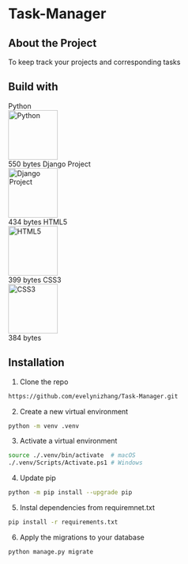 # Task-Manager


## About the Project

To keep track your projects and corresponding tasks

## Build with
<tr>
  <td>Python<br><img src="https://edent.github.io/SuperTinyIcons/images/svg/python.svg" width="100" title="Python"><br>550 bytes</td>
  <td>Django Project<br><img src="https://edent.github.io/SuperTinyIcons/images/svg/djangoproject.svg" width="100" title="Django Project"><br>434 bytes</td>
  <td>HTML5<br><img src="https://edent.github.io/SuperTinyIcons/images/svg/html5.svg" width="100" title="HTML5"><br>399 bytes</td>
  <td>CSS3<br><img src="https://edent.github.io/SuperTinyIcons/images/svg/css3.svg" width="100" title="CSS3"><br>384 bytes</td>
 </tr>

## Installation
1. Clone the repo
```sh
https://github.com/evelynizhang/Task-Manager.git
```
2. Create a new virtual environment
```sh
python -m venv .venv
```
3. Activate a virtual environment
```sh
source ./.venv/bin/activate  # macOS
./.venv/Scripts/Activate.ps1 # Windows
```
4. Update pip
```sh
python -m pip install --upgrade pip
```
5. Instal dependencies from requiremnet.txt
```sh
pip install -r requirements.txt
```
6. Apply the migrations to your database
```sh
python manage.py migrate
```
